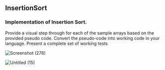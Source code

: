 ## InsertionSort

### Implementation of Insertion Sort.

Provide a visual step through for each of the sample arrays based on the provided pseudo code.
Convert the pseudo-code into working code in your language.
Present a complete set of working tests

![Screenshot (278)](https://user-images.githubusercontent.com/98957434/170838905-7e0ddc36-c24b-49fd-952e-67ce16657457.png)

![Untitled (15)](https://user-images.githubusercontent.com/98957434/171091607-1e32e1da-45f0-443a-b796-3b2f4dd3662d.jpg)

